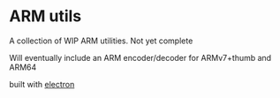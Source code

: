 # ARM utils

A collection of WIP ARM utilities. Not yet complete

Will eventually include an ARM encoder/decoder for ARMv7+thumb and ARM64

built with [electron](https://electron.atom.io)
